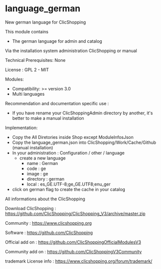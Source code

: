 # language_german

New german language for ClicShopping

This module contains

- The german language for admin and catalog 
  
Via the installation system administration ClicShopping or manual

Technical Prerequisites: None

License : GPL 2 - MIT

Modules:

- Compatibility: >= version 3.0
- Multi languages

Recommendation and documentation specific use :
- If you have rename your ClicShoppingAdmin directory by another, it's better to make a manual installation

Implementation:

- Copy the All Diretories inside Shop except ModuleInfosJson
- Copy the language_german.json into ClicShopping/Work/Cache/Github (manual installation)
- In your administration : Configuration / other / language
  - create a new language
    - name : German
    - code : ge
    - image : ge
    - directory : german
    - local : es_GE.UTF-8;ge_GE.UTF8;enu_ger
- click on german flag to create the cache in your catalog


 All informations about the ClicShopping
 
 Download ClicShopping : https://github.com/ClicShopping/ClicShopping_V3/archive/master.zip

 Community : https://www.clicshopping.org

 Software : https://github.com/ClicShopping

 Official add on : https://github.com/ClicShoppingOfficialModulesV3

 Community add on : https://github.com/ClicShoppingV3Community

 trademark License info : https://www.clicshopping.org/forum/trademark/ 
